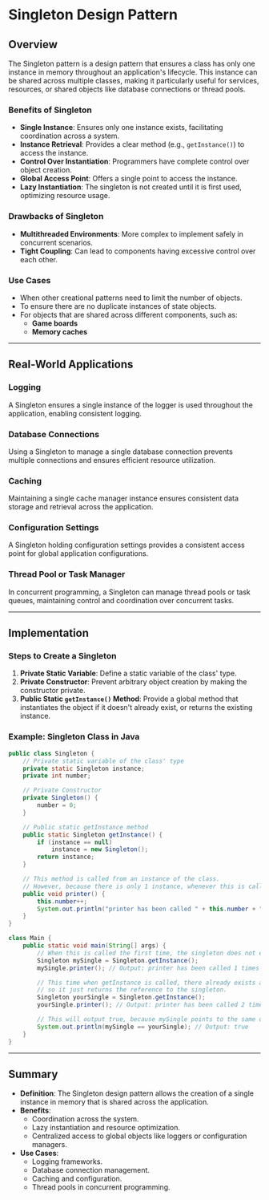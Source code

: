 # Singleton Design Pattern

## Overview

The Singleton pattern is a design pattern that ensures a class has only one instance in memory throughout an application's lifecycle. This instance can be shared across multiple classes, making it particularly useful for services, resources, or shared objects like database connections or thread pools.

### Benefits of Singleton
- **Single Instance**: Ensures only one instance exists, facilitating coordination across a system.
- **Instance Retrieval**: Provides a clear method (e.g., `getInstance()`) to access the instance.
- **Control Over Instantiation**: Programmers have complete control over object creation.
- **Global Access Point**: Offers a single point to access the instance.
- **Lazy Instantiation**: The singleton is not created until it is first used, optimizing resource usage.

### Drawbacks of Singleton
- **Multithreaded Environments**: More complex to implement safely in concurrent scenarios.
- **Tight Coupling**: Can lead to components having excessive control over each other.

### Use Cases
- When other creational patterns need to limit the number of objects.
- To ensure there are no duplicate instances of state objects.
- For objects that are shared across different components, such as:
  - **Game boards**
  - **Memory caches**

---

## Real-World Applications

### Logging
A Singleton ensures a single instance of the logger is used throughout the application, enabling consistent logging.

### Database Connections
Using a Singleton to manage a single database connection prevents multiple connections and ensures efficient resource utilization.

### Caching
Maintaining a single cache manager instance ensures consistent data storage and retrieval across the application.

### Configuration Settings
A Singleton holding configuration settings provides a consistent access point for global application configurations.

### Thread Pool or Task Manager
In concurrent programming, a Singleton can manage thread pools or task queues, maintaining control and coordination over concurrent tasks.

---

## Implementation

### Steps to Create a Singleton
1. **Private Static Variable**: Define a static variable of the class' type.
2. **Private Constructor**: Prevent arbitrary object creation by making the constructor private.
3. **Public Static `getInstance()` Method**: Provide a global method that instantiates the object if it doesn't already exist, or returns the existing instance.

### Example: Singleton Class in Java

```java
public class Singleton {
    // Private static variable of the class' type
    private static Singleton instance;
    private int number;

    // Private Constructor
    private Singleton() {
        number = 0;
    }

    // Public static getInstance method
    public static Singleton getInstance() {
        if (instance == null) 
            instance = new Singleton();
        return instance;
    }

    // This method is called from an instance of the class.
    // However, because there is only 1 instance, whenever this is called, it will affect all pointers to the instance.
    public void printer() {
        this.number++;
        System.out.println("printer has been called " + this.number + " times.");
    }
}

class Main {
    public static void main(String[] args) {
        // When this is called the first time, the singleton does not exist, so it gets created.
        Singleton mySingle = Singleton.getInstance();
        mySingle.printer(); // Output: printer has been called 1 times

        // This time when getInstance is called, there already exists an instance,
        // so it just returns the reference to the singleton.
        Singleton yourSingle = Singleton.getInstance();
        yourSingle.printer(); // Output: printer has been called 2 times

        // This will output true, because mySingle points to the same object as yourSingle
        System.out.println(mySingle == yourSingle); // Output: true
    }
}
```

---

## Summary

- **Definition**: The Singleton design pattern allows the creation of a single instance in memory that is shared across the application.
- **Benefits**:
  - Coordination across the system.
  - Lazy instantiation and resource optimization.
  - Centralized access to global objects like loggers or configuration managers.
- **Use Cases**:
  - Logging frameworks.
  - Database connection management.
  - Caching and configuration.
  - Thread pools in concurrent programming.